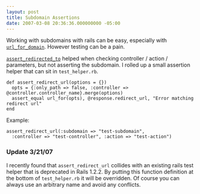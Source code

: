 ```yaml
---
layout: post
title: Subdomain Assertions
date: 2007-03-08 20:36:36.000000000 -05:00
---
```

Working with subdomains with rails can be easy, especially with [`url_for_domain`](http://wiki.rubyonrails.org/rails/pages/Url+for+domain). However testing can be a pain.

[`assert_redirected_to`](http://api.rubyonrails.com/classes/ActionController/Assertions/ResponseAssertions.html#M000203) helped when checking controller / action / parameters, but not asserting the subdomain. I rolled up a small assertion helper that can sit in `test_helper.rb`.


    def assert_redirect_url(options = {})
      opts = {:only_path => false, :controller => @controller.controller_name}.merge(options)
      assert_equal url_for(opts), @response.redirect_url, "Error matching redirect url"
    end

Example:


    assert_redirect_url(:subdomain => "test-subdomain",
      :controller => "test-controller", :action => "test-action")


### Update 3/21/07

I recently found that `assert_redirect_url` collides with an existing rails test helper that is deprecated in Rails 1.2.2. By putting this function definition at the bottom of `test_helper.rb` it will be overridden. Of course you can always use an arbitrary name and avoid any conflicts.
